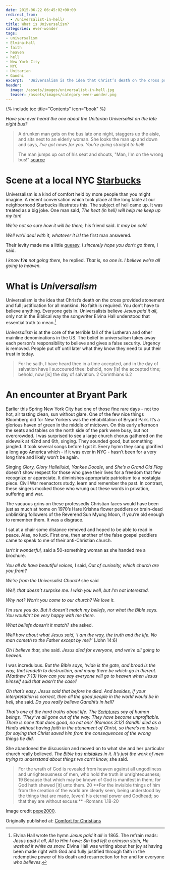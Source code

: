 ```yaml
---
date: 2015-06-22 06:45:02+00:00
redirect_from:
  - /universalist-in-hell/
title: What is Universalism? 
categories: ever-wonder
tags:
- universalism
- Elvina-Hall
- faith
- heaven
- hell
- New-York-City
- NYC
- Unitarian
- Gandhi
excerpt:  "Universalism is the idea that Christ’s death on the cross provided atonement and full justification for all mankind. It's at the core of the terrible fall of mainline denominations in the US.  Universalism takes away each person's responsibility to believe."
header:
  image: /assets/images/universalist-in-hell.jpg
  teaser: /assets/images/category-ever-wonder.png
---
```

{% include toc title="Contents" icon="book" %}



*Have you ever heard the one about the Unitarian Universalist on the late night bus?*


> A drunken man gets on the bus late one night, staggers up the aisle, and sits next to an elderly woman. She looks the man up and down and says, *I've got news for you. You're going straight to hell!*
> 
> The man jumps up out of his seat and shouts, "Man, I'm on the wrong bus!"  [source](http://www.jokesabout.net/hell-wrong-bus)






# Scene at a local NYC [Starbucks](/starbucks-ashtoreth/)

Universalism is a kind of comfort held by more people than you might imagine.  A recent conversation which took place at the long table at our neighborhood Starbucks illustrates this.  The subject of hell came up.  It was treated as a big joke.  One man said, *The heat (in hell) will help me keep up my tan!*

*We’re not so sure how it will be there,* his friend said. *It may be cold.*

*Well we’ll deal with it, whatever it is!* the first man answered.  

Their levity made me a little [queasy](/letter-to-dying/).  *I sincerely hope you don’t go there,* I said. 

*I know **I’m** not going there,* he replied.  *That is, no one is.  I believe we’re all going to heaven.*



# What is *Universalism*





Universalism is the idea that Christ’s death on the cross provided atonement and full justification for all mankind.  No faith is required.  You don’t have to believe anything.  Everyone gets in.  Universalists believe _Jesus paid it all_, only not in the Biblical way the songwriter Elvina Hall understood that essential truth to mean.[^1]

_Universalism_ is at the core of the terrible fall of the Lutheran and other mainline denominations in the US.  The belief in universalism takes away each person's responsibility to believe and gives a false security.  Urgency is removed.  People put off until later what they know they need to put their trust in today.



<blockquote>
  For he saith, I have heard thee in a time accepted, and in the day of salvation have I succoured thee: behold, now [is] the accepted time; behold, now [is] the day of salvation. 2 Corinthians 6.2
</blockquote>





# An encounter at Bryant Park





Earlier this Spring New York City had one of those fine rare days - not too hot, air tasting clean, sun without glare.  One of the few nice things Bloomberg did for New Yorkers was the rehabilitation of Bryant Park.  It’s a glorious haven of green in the middle of midtown.  On this early afternoon the seats and tables on the north side of the park were busy, but not overcrowded.  I was surprised to see a large church chorus gathered on the sidewalk at 42nd and 6th, singing.  They sounded good, but something jangled.  It took several songs before I got it.  Every hymn they sang glorified a long ago America which - if it was ever in NYC - hasn’t been for a very long time and likely won’t be again.

Singing _Glory, Glory Hallelluia!_, _Yankee Doodle_, and _She’s a Grand Old Flag_ doesn’t show respect for those who gave their lives for a freedom that few recognize or appreciate.  It diminishes appropriate patriotism to a nostalgia piece.  Civil War reenactors study, learn and remember the past.  In contrast, these singers mocked those who wrung out these words in privation, suffering and war.

The vacuous grins on these professedly Christian faces would have been just as much at home on 1970’s Hare Krishna flower peddlers or brain-dead unblinking followers of the Reverend Sun Myung Moon, if you’re old enough to remember them.  It was a disgrace.

I sat at a chair some distance removed and hoped to be able to read in peace.  Alas, no luck.  First one, then another of the false gospel peddlers came to speak to me of their anti-Christian church.

*Isn’t it wonderful,* said a 50-something woman as she handed me a brochure.

*You all do have beautiful voices,* I said, *Out of curiosity, which church are you from?*

*We’re from the Universalist Church!* she said

*Well, that doesn’t surprise me.  I wish you well, but I’m not interested.*

*Why not?  Won’t you come to our church?  We love it.*

*I’m sure you do.  But it doesn’t match my beliefs, nor what the Bible says.  You wouldn’t be very happy with me there.*

*What beliefs doesn’t it match?* she asked.

*Well how about what Jesus said, ‘I am the way, the truth and the life.  No man cometh to the Father except by me?’* (John 14:6)

*Oh I believe that,* she said.  *Jesus died for everyone, and we’re all going to heaven.*

I was incredulous.  *But the Bible says, ‘wide is the gate, and broad is the way, that leadeth to destruction, and many there be which go in thereat. (Matthew 7:13)  How can you say everyone will go to heaven when Jesus himself said that wasn’t the case?*

*Oh that’s easy.  Jesus said that before he died.  And besides, if your _interpretation_ is correct, then all the good people in the world would be in hell,* she said. *Do you really believe Gandhi’s in hell?*

*That’s one of the hard truths about life.  The [Scriptures](/ever-wonder/biblical-preservation/) say of human beings, ‘They’ve all gone out of the way.  They have become unprofitable.  There is none that does good, no not one’ (Romans 3:12) Gandhi died as a Hindu without having faith in the atonement of Christ, so there’s no basis for saying that Christ saved him from the consequences of the wrong things he did.*

She abandoned the discussion and moved on to what she and her particular church really believed. *The Bible has [mistakes](http://alecsatin.com/people-of-the-book/) in it.  It’s just the work of men trying to understand about things we can’t know,* she said.



<blockquote>
  For the wrath of God is revealed from heaven against all ungodliness and unrighteousness of men, who hold the truth in unrighteousness; 19 Because that which may be known of God is manifest in them; for God hath shewed [it] unto them. 20 **For the invisible things of him from the creation of the world are clearly seen, being understood by the things that are made, [even] his eternal power and Godhead; so that they are without excuse:**  -Romans 1.18-20
</blockquote>



Image credit [pepe2000](http://www.freeimages.com/photo/1000804).




<div>Originally published at: <a href='http://www.alecsatin.com/'>Comfort for Christians</a></div>

[^1]: Elvina Hall wrote the hymn _Jesus paid it all_ in 1865.  The refrain reads: 
*Jesus paid it all, All to Him I owe; Sin had left a crimson stain, He washed it white as snow.*  Elvina Hall was writing about her joy at having been made right with God and fully justified through faith in the redemptive power of his death and resurrection for her and for everyone *who believes*.